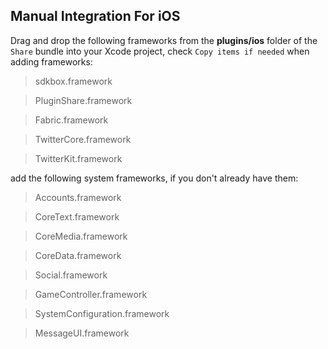 ## Manual Integration For iOS
Drag and drop the following frameworks from the __plugins/ios__ folder of the `Share` bundle into your Xcode project, check `Copy items if needed` when adding frameworks:

> sdkbox.framework

> PluginShare.framework

> Fabric.framework

> TwitterCore.framework

> TwitterKit.framework

add the following system frameworks, if you don't already have them:

> Accounts.framework

> CoreText.framework

> CoreMedia.framework

> CoreData.framework

> Social.framework

> GameController.framework

> SystemConfiguration.framework

> MessageUI.framework

